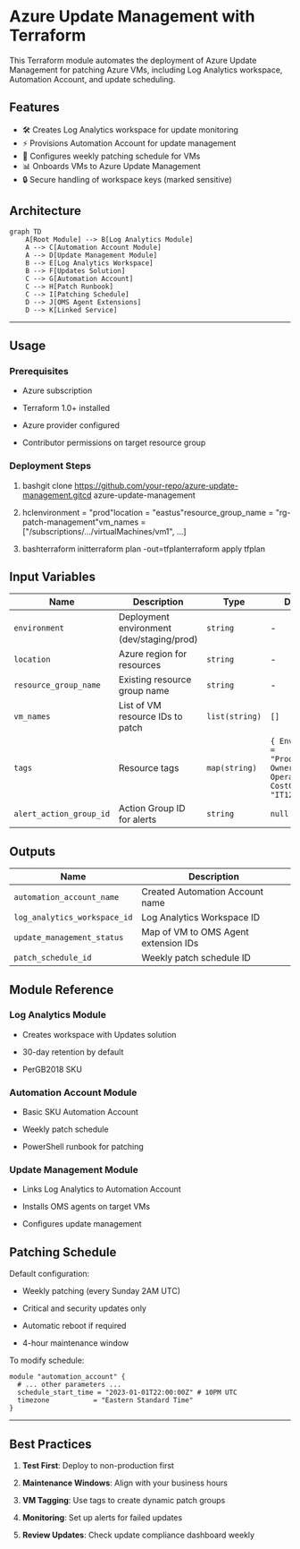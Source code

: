 # Azure Update Management with Terraform

This Terraform module automates the deployment of Azure Update Management for patching Azure VMs, including Log Analytics workspace, Automation Account, and update scheduling.

## Features

- 🛠️ Creates Log Analytics workspace for update monitoring
- ⚡ Provisions Automation Account for update management
- 🔄 Configures weekly patching schedule for VMs
- 📊 Onboards VMs to Azure Update Management
- 🔒 Secure handling of workspace keys (marked sensitive)

## Architecture

```mermaid
graph TD
    A[Root Module] --> B[Log Analytics Module]
    A --> C[Automation Account Module]
    A --> D[Update Management Module]
    B --> E[Log Analytics Workspace]
    B --> F[Updates Solution]
    C --> G[Automation Account]
    C --> H[Patch Runbook]
    C --> I[Patching Schedule]
    D --> J[OMS Agent Extensions]
    D --> K[Linked Service]
```
---
Usage
-----

### Prerequisites

*   Azure subscription
    
*   Terraform 1.0+ installed
    
*   Azure provider configured
    
*   Contributor permissions on target resource group
    

### Deployment Steps

1.  bashgit clone https://github.com/your-repo/azure-update-management.gitcd azure-update-management
    
2.  hclenvironment = "prod"location = "eastus"resource\_group\_name = "rg-patch-management"vm\_names = \["/subscriptions/.../virtualMachines/vm1", ...\]
    
3.  bashterraform initterraform plan -out=tfplanterraform apply tfplan
    

## Input Variables

| Name | Description | Type | Default | Required |
|------|-------------|------|---------|----------|
| `environment` | Deployment environment (dev/staging/prod) | `string` | - | yes |
| `location` | Azure region for resources | `string` | - | yes |
| `resource_group_name` | Existing resource group name | `string` | - | yes |
| `vm_names` | List of VM resource IDs to patch | `list(string)` | `[]` | no |
| `tags` | Resource tags | `map(string)` | `{ Environment = "Production", Owner = "IT Operations", CostCenter = "IT123" }` | no |
| `alert_action_group_id` | Action Group ID for alerts | `string` | `null` | no |

## Outputs

| Name | Description |
|------|-------------|
| `automation_account_name` | Created Automation Account name |
| `log_analytics_workspace_id` | Log Analytics Workspace ID |
| `update_management_status` | Map of VM to OMS Agent extension IDs |
| `patch_schedule_id` | Weekly patch schedule ID |

Module Reference
----------------

### Log Analytics Module

*   Creates workspace with Updates solution
    
*   30-day retention by default
    
*   PerGB2018 SKU
    

### Automation Account Module

*   Basic SKU Automation Account
    
*   Weekly patch schedule
    
*   PowerShell runbook for patching
    

### Update Management Module

*   Links Log Analytics to Automation Account
    
*   Installs OMS agents on target VMs
    
*   Configures update management
    

Patching Schedule
-----------------

Default configuration:

*   Weekly patching (every Sunday 2AM UTC)
    
*   Critical and security updates only
    
*   Automatic reboot if required
    
*   4-hour maintenance window
    

To modify schedule:

```hcl
module "automation_account" {
  # ... other parameters ...
  schedule_start_time = "2023-01-01T22:00:00Z" # 10PM UTC
  timezone           = "Eastern Standard Time"
}
```

---

Best Practices
--------------

1.  **Test First**: Deploy to non-production first
    
2.  **Maintenance Windows**: Align with your business hours
    
3.  **VM Tagging**: Use tags to create dynamic patch groups
    
4.  **Monitoring**: Set up alerts for failed updates
    
5.  **Review Updates**: Check update compliance dashboard weekly

    